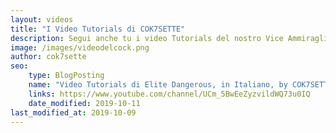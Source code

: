 ```yaml
---
layout: videos
title: "I Video Tutorials di COK7SETTE" 
description: Segui anche tu i video Tutorials del nostro Vice Ammiraglio per arrivare lá... dove nessun video è mai giunto prima
image: /images/videodelcock.png
author: cok7sette
seo:
    type: BlogPosting
    name: "Video Tutorials di Elite Dangerous, in Italiano, by COK7SETTE"
    links: https://www.youtube.com/channel/UCm_5BwEeZyzvildWQ73u0IQ
    date_modified: 2019-10-11
last_modified_at: 2019-10-09
---
```

